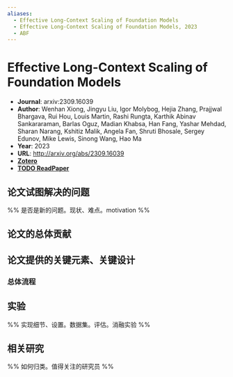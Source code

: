 ```yaml
---
aliases:
  - Effective Long-Context Scaling of Foundation Models
  - Effective Long-Context Scaling of Foundation Models, 2023
  - ABF
---
```

# Effective Long-Context Scaling of Foundation Models

- **Journal**: arxiv:2309.16039
- **Author**: Wenhan Xiong, Jingyu Liu, Igor Molybog, Hejia Zhang, Prajjwal Bhargava, Rui Hou, Louis Martin, Rashi Rungta, Karthik Abinav Sankararaman, Barlas Oguz, Madian Khabsa, Han Fang, Yashar Mehdad, Sharan Narang, Kshitiz Malik, Angela Fan, Shruti Bhosale, Sergey Edunov, Mike Lewis, Sinong Wang, Hao Ma
- **Year**: 2023
- **URL**: http://arxiv.org/abs/2309.16039
- [**Zotero**](zotero://select/items/@2023EffectiveLongContextScalingXiong)
- [**TODO ReadPaper**](https://readpaper.com/...)

## 论文试图解决的问题

%% 是否是新的问题。现状、难点。motivation %%

## 论文的总体贡献

## 论文提供的关键元素、关键设计

### 总体流程

## 实验

%% 实现细节、设置。数据集。评估。消融实验 %%

## 相关研究

%% 如何归类。值得关注的研究员 %%

